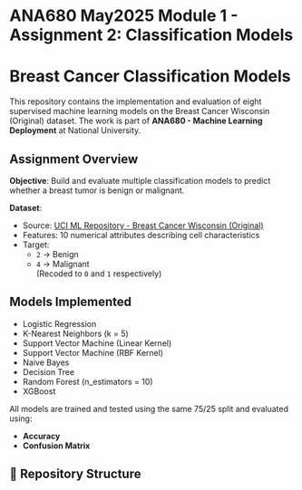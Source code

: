 # ANA680 May2025 Module 1 - Assignment 2: Classification Models 
# Breast Cancer Classification Models

This repository contains the implementation and evaluation of eight supervised machine learning models on the Breast Cancer Wisconsin (Original) dataset. The work is part of **ANA680 - Machine Learning Deployment** at National University.

## Assignment Overview

**Objective**: Build and evaluate multiple classification models to predict whether a breast tumor is benign or malignant.

**Dataset**:  
- Source: [UCI ML Repository - Breast Cancer Wisconsin (Original)](https://archive.ics.uci.edu/ml/datasets/breast+cancer+wisconsin+(original))  
- Features: 10 numerical attributes describing cell characteristics  
- Target:  
  - `2` → Benign  
  - `4` → Malignant  
  (Recoded to `0` and `1` respectively)

## Models Implemented

- Logistic Regression  
- K-Nearest Neighbors (k = 5)  
- Support Vector Machine (Linear Kernel)  
- Support Vector Machine (RBF Kernel)  
- Naive Bayes  
- Decision Tree  
- Random Forest (n_estimators = 10)  
- XGBoost

All models are trained and tested using the same 75/25 split and evaluated using:
- **Accuracy**
- **Confusion Matrix**

## 📁 Repository Structure


